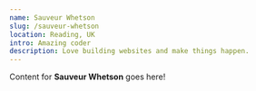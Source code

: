 ```yaml
---
name: Sauveur Whetson
slug: /sauveur-whetson
location: Reading, UK
intro: Amazing coder
description: Love building websites and make things happen.
---
```

Content for **Sauveur Whetson** goes here!